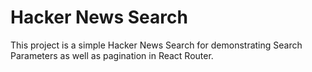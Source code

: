 # Hacker News Search

This project is a simple Hacker News Search for demonstrating Search Parameters as well as pagination in React Router.
